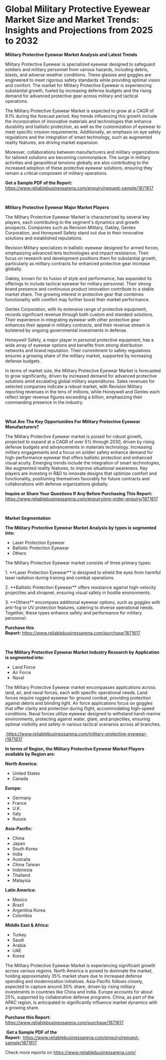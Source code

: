 <p><h1>Global Military Protective Eyewear Market Size and Market Trends: Insights and Projections from 2025 to 2032</h1></p><p><strong>Military Protective Eyewear Market Analysis and Latest Trends</strong></p>
<p><p>Military Protective Eyewear is specialized eyewear designed to safeguard soldiers and military personnel from various hazards, including debris, blasts, and adverse weather conditions. These glasses and goggles are engineered to meet rigorous safety standards while providing optimal vision and comfort. The market for Military Protective Eyewear is experiencing substantial growth, fueled by increasing defense budgets and the rising demand for advanced protective gear across military and tactical operations.</p><p>The Military Protective Eyewear Market is expected to grow at a CAGR of 9.1% during the forecast period. Key trends influencing this growth include the incorporation of innovative materials and technologies that enhance durability and ballistic protection, as well as the customization of eyewear to meet specific mission requirements. Additionally, an emphasis on eye safety regulations and the integration of smart technology, such as augmented reality features, are driving market expansion.</p><p>Moreover, collaborations between manufacturers and military organizations for tailored solutions are becoming commonplace. The surge in military activities and geopolitical tensions globally are also contributing to the increased adoption of these protective eyewear solutions, ensuring they remain a critical component of military operations.</p></p>
<p><strong>Get a Sample PDF of the Report:&nbsp;</strong> <a href="https://www.reliablebusinessarena.com/enquiry/request-sample/1871617?utm_campaign=2527&utm_medium=2&utm_source=Github&utm_content=ia&utm_term=04042025&utm_id=military-protective-eyewear">https://www.reliablebusinessarena.com/enquiry/request-sample/1871617</a></p>
<p>&nbsp;</p>
<p><strong>Military Protective Eyewear Major Market Players</strong></p>
<p><p>The Military Protective Eyewear Market is characterized by several key players, each contributing to the segment's dynamics and growth prospects. Companies such as Revision Military, Oakley, Gentex Corporation, and Honeywell Safety stand out due to their innovative solutions and established reputations.</p><p>Revision Military specializes in ballistic eyewear designed for armed forces, emphasizing advanced lens technologies and impact resistance. Their focus on research and development positions them for substantial growth, particularly as military contracts for enhanced protective gear increase globally.</p><p>Oakley, known for its fusion of style and performance, has expanded its offerings to include tactical eyewear for military personnel. Their strong brand presence and continuous product innovation contribute to a stable market share. The growing interest in protective gear that combines functionality with comfort may further boost their market performance.</p><p>Gentex Corporation, with its extensive range of protective equipment, records significant revenue through both custom and standard solutions. Their experience in integrating eyewear with other protective gear enhances their appeal in military contracts, and their revenue stream is bolstered by ongoing governmental investments in defense.</p><p>Honeywell Safety, a major player in personal protective equipment, has a wide array of eyewear options and benefits from strong distribution networks and brand reputation. Their commitment to safety regulations ensures a growing share of the military market, supported by increasing defense budgets.</p><p>In terms of market size, the Military Protective Eyewear Market is forecasted to grow significantly, driven by increased demand for advanced protective solutions amid escalating global military expenditures. Sales revenues for selected companies indicate a robust market, with Revision Military reporting revenues in the tens of millions, while Honeywell and Gentex each reflect larger revenue figures exceeding a billion, emphasizing their commanding presence in the industry.</p></p>
<p>&nbsp;</p>
<p><strong>What Are The Key Opportunities For Military Protective Eyewear Manufacturers?</strong></p>
<p><p>The Military Protective Eyewear market is poised for robust growth, projected to expand at a CAGR of over 5% through 2030, driven by rising defense budgets and advancements in materials technology. Increasing military engagements and a focus on soldier safety enhance demand for high-performance eyewear that offers ballistic protection and enhanced visual acuity. Emerging trends include the integration of smart technologies, like augmented reality features, to improve situational awareness. Key players are investing in R&D to innovate designs that optimize comfort and functionality, positioning themselves favorably for future contracts and collaborations with defense organizations globally.</p></p>
<p><strong>Inquire or Share Your Questions If Any Before Purchasing This Report:</strong> <a href="https://www.reliablebusinessarena.com/enquiry/pre-order-enquiry/1871617?utm_campaign=2527&utm_medium=2&utm_source=Github&utm_content=ia&utm_term=04042025&utm_id=military-protective-eyewear">https://www.reliablebusinessarena.com/enquiry/pre-order-enquiry/1871617</a></p>
<p>&nbsp;</p>
<p><strong>Market Segmentation</strong></p>
<p><strong>The Military Protective Eyewear Market Analysis by types is segmented into:</strong></p>
<p><ul><li>Laser Protection Eyewear</li><li>Ballistic Protection Eyewear</li><li>Others</li></ul></p>
<p><p>The Military Protective Eyewear market consists of three primary types: </p><p>1. **Laser Protection Eyewear** is designed to shield the eyes from harmful laser radiation during training and combat operations.</p><p>2. **Ballistic Protection Eyewear** offers resistance against high-velocity projectiles and shrapnel, ensuring visual safety in hostile environments.</p><p>3. **Others** encompass additional eyewear options, such as goggles with anti-fog or UV protection features, catering to diverse operational needs. Together, these types enhance safety and performance for military personnel.</p></p>
<p><strong>Purchase this Report:&nbsp;</strong><a href="https://www.reliablebusinessarena.com/purchase/1871617?utm_campaign=2527&utm_medium=2&utm_source=Github&utm_content=ia&utm_term=04042025&utm_id=military-protective-eyewear">https://www.reliablebusinessarena.com/purchase/1871617</a></p>
<p>&nbsp;</p>
<p><strong>The Military Protective Eyewear Market Industry Research by Application is segmented into:</strong></p>
<p><ul><li>Land Force</li><li>Air Force</li><li>Naval</li></ul></p>
<p><p>The Military Protective Eyewear market encompasses applications across land, air, and naval forces, each with specific operational needs. Land forces require rugged eyewear for ground combat, providing protection against debris and blinding light. Air force applications focus on goggles that offer clarity and protection during flight, accommodating high-speed conditions. Naval forces utilize eyewear designed to withstand harsh marine environments, protecting against water, glare, and projectiles, ensuring optimal visibility and safety in various tactical scenarios across all branches.</p></p>
<p><a href="https://www.reliablebusinessarena.com/military-protective-eyewear-r1871617?utm_campaign=2527&utm_medium=2&utm_source=Github&utm_content=ia&utm_term=04042025&utm_id=military-protective-eyewear">&nbsp;https://www.reliablebusinessarena.com/military-protective-eyewear-r1871617</a></p>
<p><strong>In terms of Region, the Military Protective Eyewear Market Players available by Region are:</strong></p>
<p>
    <p> <strong> North America: </strong>
        <ul>
            <li>United States</li>
            <li>Canada</li>
        </ul>
        </p> 
    <p> <strong> Europe: </strong>
        <ul>
            <li>Germany</li>
            <li>France</li>
            <li>U.K.</li>
            <li>Italy</li>
            <li>Russia</li>
        </ul>
        </p> 
    <p> <strong> Asia-Pacific: </strong>
        <ul>
            <li>China</li>
            <li>Japan</li>
            <li>South Korea</li>
            <li>India</li>
            <li>Australia</li>
            <li>China Taiwan</li>
            <li>Indonesia</li>
            <li>Thailand</li>
            <li>Malaysia</li>
        </ul>
        </p> 
    <p> <strong> Latin America: </strong>
        <ul>
            <li>Mexico</li>
            <li>Brazil</li>
            <li>Argentina Korea</li>
            <li>Colombia</li>
        </ul>
        </p> 
    <p> <strong> Middle East & Africa: </strong>
        <ul>
            <li>Turkey</li>
            <li>Saudi</li>
            <li>Arabia</li>
            <li>UAE</li>
            <li>Korea</li>
        </ul>
    </p>
    </p>
<p><p>The Military Protective Eyewear Market is experiencing significant growth across various regions. North America is poised to dominate the market, holding approximately 35% market share due to increased defense spending and modernization initiatives. Asia-Pacific follows closely, expected to capture around 30% share, driven by rising military investments in countries like China and India. Europe accounts for about 25%, supported by collaborative defense programs. China, as part of the APAC region, is anticipated to significantly influence market dynamics with a growing share.</p></p>
<p><strong>Purchase this Report: </strong><a href="https://www.reliablebusinessarena.com/purchase/1871617?utm_campaign=2527&utm_medium=2&utm_source=Github&utm_content=ia&utm_term=04042025&utm_id=military-protective-eyewear">https://www.reliablebusinessarena.com/purchase/1871617</a></p>
<p>&nbsp;<strong>Get a Sample PDF of the Report:&nbsp;&nbsp;</strong><a href="https://www.reliablebusinessarena.com/enquiry/request-sample/1871617?utm_campaign=2527&utm_medium=2&utm_source=Github&utm_content=ia&utm_term=04042025&utm_id=military-protective-eyewear">https://www.reliablebusinessarena.com/enquiry/request-sample/1871617</a></p>
<p><strong></strong></p>
<p>Check more reports on <a href="https://www.reliablebusinessarena.com/?utm_campaign=2527&utm_medium=2&utm_source=Github&utm_content=ia&utm_term=04042025&utm_id=military-protective-eyewear">https://www.reliablebusinessarena.com/</a></p>
